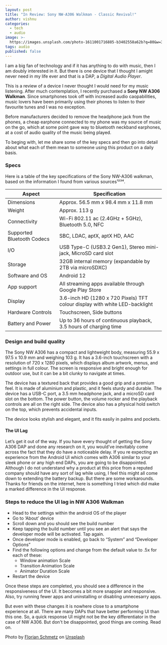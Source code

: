 ```yaml
---
layout: post
title: "In Review: Sony NW-A306 Walkman - Classic Revival!"
author: vishnu
categories:
  - tech
  - audio
image: >-
  https://images.unsplash.com/photo-1611001716885-b3402558a62b?q=80&w=3570&auto=format&fit=crop&ixlib=rb-4.0.3&ixid=M3wxMjA3fDB8MHxwaG90by1wYWdlfHx8fGVufDB8fHx8fA%3D%3D
tags: audio
published: false
---
```

I am a big fan of technology and if it has anything to do with music, then I am doubly interested in it. But there is one device that I thought I amight never need in my life ever and that is a DAP, a *Digital Audio Player*.

This is a review of a device I never thought I would need for my music listening. After much contemplation, I recently purchased a **Sony NW A306 Walkman**. Since smartphones took off with increased audio caopabilities, music lovers have been primarily using their phones to listen to their favourite tunes and I was no exception.

Before manufacturers decided to remove the headphone jack from the phones, a cheap earphone connected to my phone was my source of music on the go, which at some point gave way to bluetooth neckband earphones, at a cost of audio quality of the music being played.

To beging with, let me share some of the key specs and then go into detail about what each of them mean to someone using this product on a daily basis.

### Specs

Here is a table of the key specifications of the Sony NW-A306 walkman, based on the information I found from various sources¹²³⁴.

| Aspect | Specification |
| --- | --- |
| Dimensions | Approx. 56.5 mm x 98.4 mm x 11.8 mm |
| Weight | Approx. 113 g |
| Connectivity | Wi-Fi 802.11 ac (2.4GHz + 5GHz), Bluetooth 5.0, NFC |
| Supported Bluetooth Codecs | SBC, LDAC, aptX, aptX HD, AAC |
| I/O | USB Type-C (USB3.2 Gen1), Stereo mini-jack, MicroSD card slot |
| Storage | 32GB internal memory (expandable by 2TB via microSDXC) |
| Software and OS | Android 12 |
| App support | All streaming apps available through Google Play Store |
| Display | 3.6-inch HD (1280 x 720 Pixels) TFT colour display with white LED-backlight |
| Hardware Controls | Touchscreen, Side buttons |
| Battery and Power | Up to 36 hours of continuous playback, 3.5 hours of charging time |


### Design and build quality

The Sony NW A306 has a compact and lightweight body, measuring 55.9 x 97.5 x 10.9 mm and weighing 103 g. It has a 3.6-inch touchscreen with a resolution of 720 x 1280 pixels, which displays album artwork, menus, and settings in full colour. The screen is responsive and bright enough for outdoor use, but it can be a bit clunky to navigate at times.

The device has a textured back that provides a good grip and a premium feel. It is made of aluminium and plastic, and it feels sturdy and durable. The device has a USB-C port, a 3.5 mm headphone jack, and a microSD card slot on the bottom. The power button, the volume rocker and the playback controls are all on the right side. The device also has a physical hold switch on the top, which prevents accidental inputs.

The device looks stylish and elegant, and it fits easily in palms and pockets.

#### The UI Lag

Let’s get it out of the way. If you have every thought of getting the Sony A306 DAP and done any research on it, you would’ve inevitably come across the fact that they do have a noticeable delay. If you re expecting an experience from the Android UI which comes with A306 similar to your sleek phone or any high end DAPs, you are going to be disappointed. Although I do not understand why a product at this price from a reputed company should have any sort of lag while using, I feel this might all come down to extending the battery backup. But there are some workarounds. Thanks for friends on the internet, here is something I tried which did make a marked difference in the UI response.

### Steps to reduce the UI lag in NW A306 Walkman

- Head to the settings within the android OS of the player
- Go to ‘About’ device
- Scroll down and you should see the build number
- Keep tapping the build number until you see an alert that says the developer mode will be activated. Tap again.
- Once developer mode is enabled, go back to “System” and “Developer Options”
- Find the following options and change from the default value to .5x for each of these:
    - Window animation Scale
    - Transition Animation Scale
    - Animator Duration Scale
- Restart the device

Once these steps are completed, you should see a difference in the responsiveness of the UI. It becomes a bit more snappier and responsive. Also, try running fewer apps and uninstalling or disabling unnecesarry apps.

But even with these changes it is nowhere close to a smartphone experience at all. There are many DAPs that have better performing UI than this one. So, a quick response UI might not be the key differentiator in the case of NW A306. But don't be disappointed, good things are coming. Read on.









Photo by <a href="https://unsplash.com/@floschmaezz?utm_content=creditCopyText&utm_medium=referral&utm_source=unsplash">Florian Schmetz</a> on <a href="https://unsplash.com/photos/a-cassette-player-with-headphones-attached-to-it-Rks6FTfX5OU?utm_content=creditCopyText&utm_medium=referral&utm_source=unsplash">Unsplash</a>
